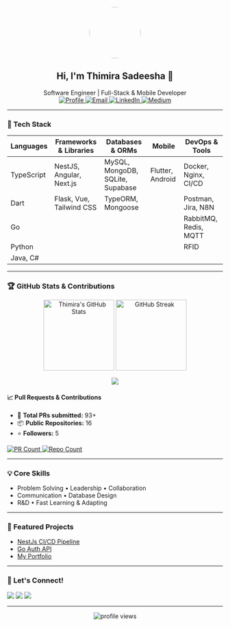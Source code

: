 <p align="center">
  <img src="https://avatars.githubusercontent.com/u/90370449?v=4" width="120" style="border-radius: 50%">
  <h2 align="center">Hi, I'm Thimira Sadeesha 👋</h2>
  <p align="center">
    Software Engineer | Full-Stack & Mobile Developer <br>
    <a href="https://www.sadeesha.me/">
  <img src="https://img.shields.io/badge/Profile-Links-blueviolet?style=flat-square&logo=github" alt="Profile"/>
<a href="mailto:sadeeshathimira2000@gmail.com">
  <img src="https://img.shields.io/badge/Email-Contact-0078D4?style=flat-square&logo=gmail&logoColor=white" alt="Email"/>
</a>
<a href="https://www.linkedin.com/in/thimirasadeesha/">
  <img src="https://img.shields.io/badge/LinkedIn-Connect-0A66C2?style=flat-square&logo=linkedin&logoColor=white" alt="LinkedIn"/>
</a>
<a href="https://medium.com/@sadeesha">
  <img src="https://img.shields.io/badge/Medium-Blog-12100E?style=flat-square&logo=medium&logoColor=white" alt="Medium"/>
</a>
  </p>
</p>

---

### 🚀 Tech Stack

| Languages    | Frameworks & Libraries        | Databases & ORMs                 | Mobile         | DevOps & Tools          |
| ------------ | ---------------------------- | -------------------------------- | -------------- | ---------------------- |
| TypeScript   | NestJS, Angular, Next.js      | MySQL, MongoDB, SQLite, Supabase | Flutter, Android | Docker, Nginx, CI/CD   |
| Dart         | Flask, Vue, Tailwind CSS      | TypeORM, Mongoose                |                | Postman, Jira, N8N     |
| Go           |                              |                                  |                | RabbitMQ, Redis, MQTT  |
| Python       |                              |                                  |                | RFID                   |
| Java, C#     |                              |                                  |                |                        |

---

### 🏆 GitHub Stats & Contributions

<p align="center">
  <img src="https://github-readme-stats.vercel.app/api?username=ThimiraSadeesha&show_icons=true&theme=radical" alt="Thimira's GitHub Stats" height="165">
  <img src="https://github-readme-streak-stats.herokuapp.com/?user=ThimiraSadeesha&theme=radical" alt="GitHub Streak" height="165">
</p>

<p align="center">
  <img src="https://github-profile-summary-cards.vercel.app/api/cards/profile-details?username=ThimiraSadeesha&theme=radical">
</p>

#### 📈 Pull Requests & Contributions

- 🏅 **Total PRs submitted:** 93+
- 📦 **Public Repositories:** 16
- ⭐ **Followers:** 5

<a href="https://github.com/search?q=is:pr+author:ThimiraSadeesha">
  <img src="https://img.shields.io/badge/My%20Pull%20Requests-93%2B-brightgreen?logo=github" alt="PR Count">
</a>
<a href="https://github.com/ThimiraSadeesha?tab=repositories">
  <img src="https://img.shields.io/badge/Public%20Repos-16-blue?logo=github" alt="Repo Count">
</a>

---

### 💡 Core Skills

- Problem Solving • Leadership • Collaboration
- Communication • Database Design
- R&D • Fast Learning & Adapting

---

### 📣 Featured Projects

- [NestJs CI/CD Pipeline](https://github.com/ThimiraSadeesha/nestJs-ci-cd-pipeline)
- [Go Auth API](https://github.com/ThimiraSadeesha/go-auth-api)
- [My Portfolio](https://github.com/ThimiraSadeesha/MyPortfolio)

---

### 🌱 Let's Connect!

<a href="https://www.linkedin.com/in/thimirasadeesha/"><img src="https://img.shields.io/badge/LinkedIn-Connect-blue?logo=linkedin"></a>
<a href="mailto:sadeeshathimira2000@gmail.com"><img src="https://img.shields.io/badge/Gmail-Contact-red?logo=gmail"></a>
<a href="https://www.sadeesha.me/"><img src="https://img.shields.io/badge/Website-Visit-green?logo=google-chrome"></a>

---

<p align="center">
  <img src="https://komarev.com/ghpvc/?username=ThimiraSadeesha&label=Profile%20views&color=0e75b6&style=flat" alt="profile views"/>
</p>
